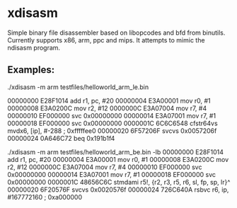 xdisasm
=======

Simple binary file disassembler based on libopcodes and bfd from binutils. Currently supports x86, arm, ppc and mips. It attempts to mimic the ndisasm program.

Examples:
---------
./xdisasm -m arm testfiles/helloworld_arm_le.bin

00000000  E28F1014             add	r1, pc, #20
00000004  E3A00001             mov	r0, #1
00000008  E3A0200C             mov	r2, #12
0000000C  E3A07004             mov	r7, #4
00000010  EF000000             svc	0x00000000
00000014  E3A07001             mov	r7, #1
00000018  EF000000             svc	0x00000000
0000001C  6C6C6548             cfstr64vs	mvdx6, [ip], #-288	; 0xfffffee0
00000020  6F57206F             svcvs	0x0057206f
00000024  0A646C72             beq	0x191b1f4

./xdisasm -m arm testfiles/helloworld_arm_be.bin -lb
00000000  E28F1014             add	r1, pc, #20
00000004  E3A00001             mov	r0, #1
00000008  E3A0200C             mov	r2, #12
0000000C  E3A07004             mov	r7, #4
00000010  EF000000             svc	0x00000000
00000014  E3A07001             mov	r7, #1
00000018  EF000000             svc	0x00000000
0000001C  48656C6C             stmdami	r5!, {r2, r3, r5, r6, sl, fp, sp, lr}^
00000020  6F20576F             svcvs	0x0020576f
00000024  726C640A             rsbvc	r6, ip, #167772160	; 0xa000000
